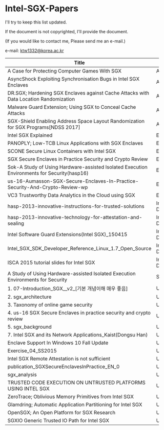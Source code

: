 # Intel-SGX-Papers

I'll try to keep this list updated.

If the document is not copyrighted, I'll provide the document.

(If you would like to contact me, Please send me an e-mail.)

e-mail: ktw1332@korea.ac.kr

| Title | Kind |
| ------------- | ------------- |
|A Case for Protecting Computer Games With SGX|Application|
|AsyncShock Exploiting Synchronisation Bugs in Intel SGX Enclaves|Attack|
|DR.SGX; Hardening SGX Enclaves against Cache Attacks with Data Location Randomization|Attack|
|Malware Guard Extension; Using SGX to Conceal Cache Attacks|Attack|
|SGX-Shield Enabling Address Space Layout Randomization for SGX Programs[NDSS 2017]|Attack|
|Intel SGX Explained|ETC|
|PANOPLY; Low-TCB Linux Applications with SGX Enclaves|ETC|
|SCONE Secure Linux Containers with Intel SGX|ETC|
|SGX Secure Enclaves in Practice Security and Crypto Review|ETC|
|Sok-A Study of Using Hardware-assisted Isolated Execution Environments for Security(hasp16)|ETC|
|us-16-Aumasson-SGX-Secure-Enclaves-In-Practice-Security-And-Crypto-Review-wp|ETC|
|VC3 Trustworthy Data Analytics in the Cloud using SGX|ETC|
|hasp-2013-innovative-instructions-for-trusted-solutions|Intel Public Documentation|
|hasp-2013-innovative-technology-for-attestation-and-sealing|Intel Public Documentation|
|Intel Software Guard Extensions(Intel SGX)_150415|Intel Public Documentation|
|Intel_SGX_SDK_Developer_Reference_Linux_1.7_Open_Source|Intel Public Documentation|
|ISCA 2015 tutorial slides for Intel SGX|Intel Public Documentation|
|A Study of Using Hardware-assisted Isolated Execution Environments for Security|Survey|
|1. 07-Introduction_SGX__v2_[기본 개념이해 매우 좋음]|Unclassified|
|2. sgx_architecture|Unclassified|
|3. Taxonomy of online game security|Unclassified|
|4. us-16 SGX Secure Enclaves in practice security and crypto review|Unclassified|
|5. sgx_background|Unclassified|
|7. Intel SGX and its Network Applications_Kaist(Dongsu Han)|Unclassified|
|Enclave Support In Windows 10 Fall Update|Unclassified|
|Exercise_04_SS2015|Unclassified|
|Intel SGX Remote Attestation is not sufficient|Unclassified|
|publication_SGXSecureEnclavesInPractice_EN_0|Unclassified|
|sgx_analysis|Unclassified|
|TRUSTED CODE EXECUTION ON UNTRUSTED PLATFORMS USING INTEL SGX|Unclassified|
|ZeroTrace; Oblivious Memory Primitives from Intel SGX|Unclassified|
|Glamdring; Automatic Application Partitioning for Intel SGX|Util|
|OpenSGX; An Open Platform for SGX Research|Util|
|SGXIO Generic Trusted IO Path for Intel SGX|Util|
